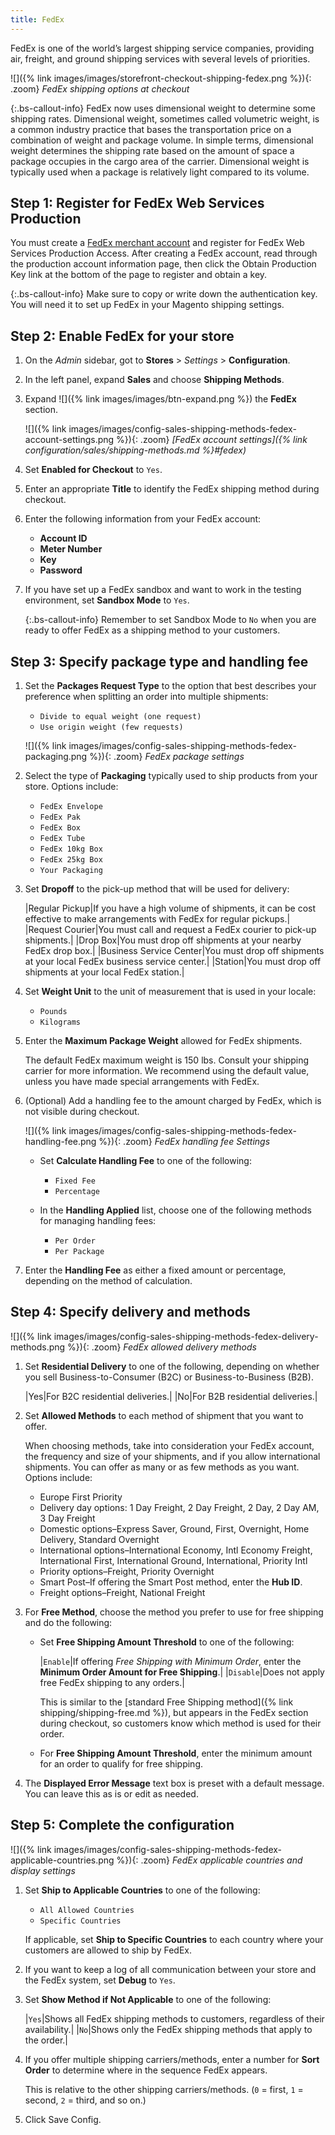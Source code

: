 ```yaml
---
title: FedEx
---
```


FedEx is one of the world’s largest shipping service companies, providing air, freight, and ground shipping services with several levels of priorities.

![]({% link images/images/storefront-checkout-shipping-fedex.png %}){: .zoom}
*FedEx shipping options at checkout*

{:.bs-callout-info}
FedEx now uses dimensional weight to determine some shipping rates. Dimensional weight, sometimes called volumetric weight, is a common industry practice that bases the transportation price on a combination of weight and package volume. In simple terms, dimensional weight determines the shipping rate based on the amount of space a package occupies in the cargo area of the carrier. Dimensional weight is typically used when a package is relatively light compared to its volume.

## Step 1: Register for FedEx Web Services Production

You must create a [FedEx merchant account][1] and register for FedEx Web Services Production Access. After creating a FedEx account, read through the production account information page, then click the Obtain Production Key link at the bottom of the page to register and obtain a key.

{:.bs-callout-info}
Make sure to copy or write down the authentication key. You will need it to set up FedEx in your Magento shipping settings.

## Step 2: Enable FedEx for your store

1. On the _Admin_ sidebar, got to **Stores** > _Settings_ > **Configuration**.

1. In the left panel, expand **Sales** and choose **Shipping Methods**.

1. Expand ![]({% link images/images/btn-expand.png %}) the **FedEx** section.

   ![]({% link images/images/config-sales-shipping-methods-fedex-account-settings.png %}){: .zoom}
   _[FedEx account settings]({% link configuration/sales/shipping-methods.md %}#fedex)_

1. Set **Enabled for Checkout** to `Yes`.

1. Enter an appropriate **Title** to identify the FedEx shipping method during checkout.

1. Enter the following information from your FedEx account:

   - **Account ID**
   - **Meter Number**
   - **Key**
   - **Password**

1. If you have set up a FedEx sandbox and want to work in the testing environment, set **Sandbox Mode** to `Yes`.

    {:.bs-callout-info}
    Remember to set Sandbox Mode to `No` when you are ready to offer FedEx as a shipping method to your customers.

## Step 3: Specify package type and handling fee

1. Set the **Packages Request Type** to the option that best describes your preference when splitting an order into multiple shipments:

   - `Divide to equal weight (one request)`
   - `Use origin weight (few requests)`

   ![]({% link images/images/config-sales-shipping-methods-fedex-packaging.png %}){: .zoom}
   _FedEx package settings_

1. Select the type of **Packaging** typically used to ship products from your store. Options include:

   - `FedEx Envelope`
   - `FedEx Pak`
   - `FedEx Box`
   - `FedEx Tube`
   - `FedEx 10kg Box`
   - `FedEx 25kg Box`
   - `Your Packaging`

1. Set **Dropoff** to the pick-up method that will be used for delivery:

   |Regular Pickup|If you have a high volume of shipments, it can be cost effective to make arrangements with FedEx for regular pickups.|
   |Request Courier|You must call and request a FedEx courier to pick-up shipments.|
   |Drop Box|You must drop off shipments at your nearby FedEx drop box.|
   |Business Service Center|You must drop off shipments at your local FedEx business service center.|
   |Station|You must drop off shipments at your local FedEx station.|

1. Set **Weight Unit** to the unit of measurement that is used in your locale:

   - `Pounds`
   - `Kilograms`

1. Enter the **Maximum Package Weight** allowed for FedEx shipments.

   The default FedEx maximum weight is 150 lbs. Consult your shipping carrier for more information. We recommend using the default value, unless you have made special arrangements with FedEx.

1. (Optional) Add a handling fee to the amount charged by FedEx, which is not visible during checkout.

   ![]({% link images/images/config-sales-shipping-methods-fedex-handling-fee.png %}){: .zoom}
   _FedEx handling fee Settings_

   - Set **Calculate Handling Fee** to one of the following:

      - `Fixed Fee`
      - `Percentage`

   - In the **Handling Applied** list, choose one of the following methods for managing handling fees:

      - `Per Order`
      - `Per Package`

1. Enter the **Handling Fee** as either a fixed amount or percentage, depending on the method of calculation.

## Step 4: Specify delivery and methods

![]({% link images/images/config-sales-shipping-methods-fedex-delivery-methods.png %}){: .zoom}
_FedEx allowed delivery methods_

1. Set **Residential Delivery** to one of the following, depending on whether you sell Business-to-Consumer (B2C) or Business-to-Business (B2B).

   |Yes|For B2C residential deliveries.|
   |No|For B2B residential deliveries.|

1. Set **Allowed Methods** to each method of shipment that you want to offer.

   When choosing methods, take into consideration your FedEx account, the frequency and size of your shipments, and if you allow international shipments. You can offer as many or as few methods as you want. Options include:

   - Europe First Priority
   - Delivery day options: 1 Day Freight, 2 Day Freight, 2 Day, 2 Day AM, 3 Day Freight
   - Domestic options–Express Saver, Ground, First, Overnight, Home Delivery, Standard Overnight
   - International options–International Economy, Intl Economy Freight, International First, International Ground, International, Priority Intl
   - Priority options–Freight, Priority Overnight
   - Smart Post–If offering the Smart Post method, enter the **Hub ID**.
   - Freight options–Freight, National Freight

1. For **Free Method**, choose the method you prefer to use for free shipping and do the following:

   - Set **Free Shipping Amount Threshold** to one of the following:

      |`Enable`|If offering _Free Shipping with Minimum Order_, enter the **Minimum Order Amount for Free Shipping**.|
      |`Disable`|Does not apply free FedEx shipping to any orders.|

      This is similar to the [standard Free Shipping method]({% link shipping/shipping-free.md %}), but appears in the FedEx section during checkout, so customers know which method is used for their order.

   - For **Free Shipping Amount Threshold**, enter the minimum amount for an order to qualify for free shipping.

1. The **Displayed Error Message** text box is preset with a default message. You can leave this as is or edit as needed.

## Step 5: Complete the configuration

![]({% link images/images/config-sales-shipping-methods-fedex-applicable-countries.png %}){: .zoom}
_FedEx applicable countries and display settings_

1. Set **Ship to Applicable Countries** to one of the following:

   - `All Allowed Countries`
   - `Specific Countries`

   If applicable, set **Ship to Specific Countries** to each country where your customers are allowed to ship by FedEx.

1. If you want to keep a log of all communication between your store and the FedEx system, set **Debug** to `Yes`.

1. Set **Show Method if Not Applicable** to one of the following:

   |`Yes`|Shows all FedEx shipping methods to customers, regardless of their availability.|
   |`No`|Shows only the FedEx shipping methods that apply to the order.|

1. If you offer multiple shipping carriers/methods, enter a number for **Sort Order** to determine where in the sequence FedEx appears.

   This is relative to the other shipping carriers/methods. (`0` = first, `1` = second, `2` = third, and so on.)

1. Click <span class="btn">Save Config</span>.

[1]: https://www.fedex.com/login/web/jsp/contactInfo1.jsp

